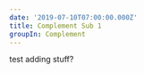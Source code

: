 ```yaml
---
date: '2019-07-10T07:00:00.000Z'
title: Complement Sub 1
groupIn: Complement
---
```

test adding stuff?